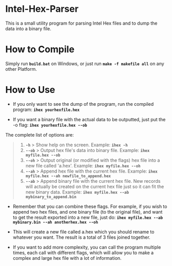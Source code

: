 # Intel-Hex-Parser
This is a small utility program for parsing Intel Hex files and to dump the data into a binary file.

# How to Compile

Simply run **`build.bat`** on Windows, or just run **`make -f makefile all`** on any other Platform.

# How to Use

- If you only want to see the dump of the program, run the compiled program: **`ihex yourhexfile.hex`**

- If you want a binary file with the actual data to be outputted, just put the -o flag: **`ihex yourhexfile.hex --ob`**

The complete list of options are:
> 1. **`-h`** > Show help on the screen. Example: **`ihex -h`**
> 2. **`--ob`** > Output hex file's data into binary file. Example: **`ihex myfile.hex --ob`**
> 3. **`--oh`** > Output original (or modified with the flags) hex file into a new file called 'a.hex'. Example: **`ihex myfile.hex --oh`**
>4. **`--ah`** > Append hex file with the current hex file. Example: **`ihex myfile.hex --ah newfile_to_append.hex`**
>5. **`--ab`** > Append binary file with the current hex file. New records will actually be created on the current hex file just so it can fit the new binary data. Example: **`ihex myfile.hex --ab mybinary_to_append.bin`**

* Remember that you can combine these flags. For example, if you wish to append two hex files, and one binary file (to the original file), and want to get the result exported into a new file, just do:
**`ihex myfile.hex --ab mybinary.bin --ah anotherhex.hex --oh`**

* This will create a new file called a.hex which you should rename to whatever you want. The result is a total of 3 files joined together.
* If you want to add more complexity, you can call the program multiple times, each call with different flags, which will allow you to make a complex and large hex file with a lot of information.
